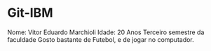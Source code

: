 # Git-IBM
Nome: Vitor Eduardo Marchioli
Idade: 20 Anos
Terceiro semestre da faculdade
Gosto bastante de Futebol, e de jogar no computador.

